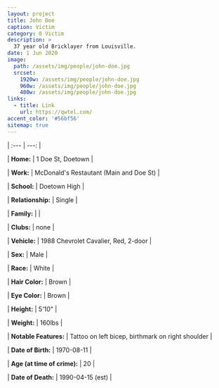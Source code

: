 ```yaml
---
layout: project
title: John Doe
caption: Victim
category: 0 Victim
description: >
  37 year old Bricklayer from Louisville.
date: 1 Jun 2020
image: 
  path: /assets/img/people/john-doe.jpg
  srcset: 
    1920w: /assets/img/people/john-doe.jpg
    960w: /assets/img/people/john-doe.jpg
    480w: /assets/img/people/john-doe.jpg
links:
  - title: Link
    url: https://qwtel.com/
accent_color: '#56bf56'
sitemap: true
---
```

| :--- | ---: |

| **Home:** | 1 Doe St, Doetown |

| **Work:** | McDonald's Restautant (Main and Doe St) |

| **School:** | Doetown High |

| **Relationship:** | Single |

| **Family:** | |

| **Clubs:** | none |

| **Vehicle:** | 1988 Chevrolet Cavalier, Red, 2-door |

| **Sex:** | Male |

| **Race:** | White |

| **Hair Color:** | Brown |

| **Eye Color:** | Brown |

| **Height:** | 5'10" |

| **Weight:** | 160lbs |

| **Notable Features:** | Tattoo on left bicep, birthmark on right shoulder |

| **Date of Birth:** | 1970-08-11 |

| **Age (at time of crime):** | 20 |

| **Date of Death:** | 1990-04-15 (est) |

